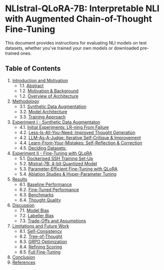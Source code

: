 # NLIstral-QLoRA-7B: Interpretable NLI with Augmented Chain-of-Thought Fine-Tuning

This document provides instructions for evaluating NLI models on test datasets, whether you've trained your own models or downloaded pre-trained ones.

## Table of Contents
1. [Introduction and Motivation](#introduction-and-motivation)
   - 1.1. [Abstract](#synthetic-data-augmentation)
   - 1.2. [Motivation & Background](#synthetic-data-augmentation)
   - 1.2. [Overview of Architecture](#synthetic-data-augmentation)
3. [Methodology](#methodology)
   - 3.1. [Synthetic Data Augmentation](#synthetic-data-augmentation)
   - 3.2. [Model Architecture](#model-architecture)
   - 3.3. [Training Approach](#training-approach)
4. [Experiment I - Synthetic Data Augmentaton](#experiments)
   - 4.1. [Initial Experiments: LR-ning From Failure](#experimental-setup)
   - 4.2. [Less-Is-All-You-Need: Improved Thought Generation](#experimental-setup)
   - 4.2. [LLM-As-A-Judge: Iterative Self-Critique & Improvement](#experimental-setup)
   - 4.4. [Learn-From-Your-Mistakes: Self-Reflection & Correction](#experimental-setup)
   - 4.5. [Deciding Datasets:](#experimental-setup)
5. [Experiment II - Fine-Tuning with QLoRA](#experiments)
   - 5.1. [Dockerised SSH Training Set-Up](#experimental-setup)
   - 5.2. [Mistral-7B: 4-bit Quantized Model](#experimental-setup)
   - 5.3. [Parameter-Efficient Fine-Tuning with QLoRA](#experimental-setup)
   - 5.4. [Ablation Studies & Hyper-Parameter Tuning](#ablation-studies)
6. [Results](#results)
   - 6.1. [Baseline Performance](#quantitative-analysis)
   - 6.2. [Fine-Tuned Performance](#qualitative-analysis)
   - 6.3. [Benchmarks](#qualitative-analysis)
   - 6.4. [Thought Quality](#qualitative-analysis)
7. [Discussion](#discussion)
   - 7.1. [Model Bias](#qualitative-analysis)
   - 7.2. [Labeller Bias](#qualitative-analysis)
   - 7.3. [Trade-Offs and Assumptions](#qualitative-analysis)
8. [Limitations and Future Work](#limitations-and-future-work)
   - 8.1. [Self-Consistency](#self-consistency)
   - 8.2. [Tree-of-Thought](#tree-of-thought)
   - 8.3. [GRPO Optimization](#RL-(grpo))
   - 8.4. [Refining Scoring](#refining-scoring)
   - 8.5. [Full Fine-Tuning](#full-fine-tuning)
9. [Conclusion](#conclusion)
10. [References](#references)